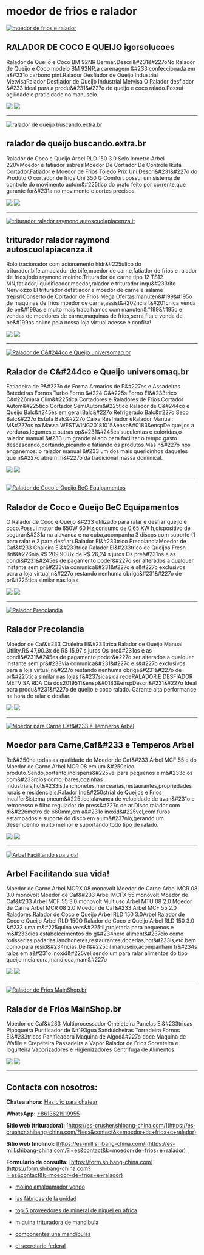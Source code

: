 # moedor de frios e ralador

<a href="https://swt.shibang-china.com/?l=es&img&k=moedor+de+frios+e+ralador" target="_blank">![moedor de frios e ralador](http://static.shibang-china.com/all-800x300/962.jpg)</a>

## RALADOR DE COCO E QUEIJO igorsolucoes
Ralador de Queijo e Coco BM 92NR Bermar.Descri&#231&#227oNo Ralador de Queijo e Coco modelo BM 92NR,a carenagem &#233 confeccionada em a&#231o carbono pint.Ralador Desfiador de Queijo Industrial MetvisaRalador Desfiador de Queijo Industrial Metvisa O Ralador desfiador &#233 ideal para a produ&#231&#227o de queijo e coco ralado.Possui agilidade e praticidade no manuseio.


<a href="https://whatsapp.shibangsoft.com/WhatsApp.php" target="_blank" title="WhatsApp">![](http://static.shibang-china.com/icon/whatsapp.png)</a> <a href="https://swt.shibang-china.com/?l=es&icon&k=moedor+de+frios+e+ralador" target="_blank">![](http://static.shibang-china.com/icon/chat-es.png)</a>

---

<a href="https://swt.shibang-china.com/?l=es&img&k=moedor+de+frios+e+ralador" target="_blank">![ralador de queijo buscando.extra.br](http://static.shibang-china.com/all-800x300/1109.jpg)</a>

## ralador de queijo buscando.extra.br
Ralador de Coco e Queijo Arbel RLD 150 3.0 Selo Inmetro Arbel 220VMoedor e fatiador sabrealMoedor De Cortador De Controle Ikuta Cortador,Fatiador e Moedor de Frios Toledo Prix Uni.Descri&#231&#227o do Produto O cortador de frios Uni 350 G Comfort possui um sistema de controle do movimento autom&#225tico do prato feito por corrente,que garante for&#231a no movimento e cortes precisos.


<a href="https://whatsapp.shibangsoft.com/WhatsApp.php" target="_blank" title="WhatsApp">![](http://static.shibang-china.com/icon/whatsapp.png)</a> <a href="https://swt.shibang-china.com/?l=es&icon&k=moedor+de+frios+e+ralador" target="_blank">![](http://static.shibang-china.com/icon/chat-es.png)</a>

---

<a href="https://swt.shibang-china.com/?l=es&img&k=moedor+de+frios+e+ralador" target="_blank">![triturador ralador raymond autoscuolapiacenza.it](http://static.shibang-china.com/all-800x300/84.jpg)</a>

## triturador ralador raymond autoscuolapiacenza.it
Rolo tracionador com acionamento hidr&#225ulico do triturador,bife,amaciador de bife,moedor de carne,fatiador de frios e ralador de frios,iodo raymond moinho.Triturador de carne tipo 12 TS12 MN,fatiador,liquidificador,moedor,ralador e triturador inqu&#233rito Nerviozzo El triturador defatiador e moedor de carne e salame trepsrlConserto de Cortador de Frios Mega Ofertas.manuten&#199&#195o de maquinas de frios moedor de carne,assist&#202ncia t&#201cnica venda de pe&#199as e muito mais trabalhamos com manuten&#199&#195o e vendas de moedores de carne,maquinas de frios,serra fita e venda de pe&#199as online pela nossa loja virtual acesse e confira!


<a href="https://whatsapp.shibangsoft.com/WhatsApp.php" target="_blank" title="WhatsApp">![](http://static.shibang-china.com/icon/whatsapp.png)</a> <a href="https://swt.shibang-china.com/?l=es&icon&k=moedor+de+frios+e+ralador" target="_blank">![](http://static.shibang-china.com/icon/chat-es.png)</a>

---

<a href="https://swt.shibang-china.com/?l=es&img&k=moedor+de+frios+e+ralador" target="_blank">![Ralador de C&#244co e Queijo universomaq.br](http://static.shibang-china.com/all-800x300/1357.jpg)</a>

## Ralador de C&#244co e Queijo universomaq.br
Fatiadeira de P&#227o de Forma Armarios de P&#227es e Assadeiras Batedeiras Fornos Turbo.Forno &#224 G&#225s Forno El&#233trico C&#226mara Clim&#225tica Cortadores e Raladores de Frios.Cortador Autom&#225tico Cortador SemiAutom&#225tico Ralador de C&#244co e Queijo Balc&#245es em geral.Balc&#227o Refrigerado Balc&#227o Seco Balc&#227o Estufa Balc&#227o Caixa Resfriador eRalador Manual: M&#227os na Massa WESTWING20181015&ensp&#0183&enspDe queijos a verduras,legumes e outras op&#231&#245es suculentas e coloridas,o ralador manual &#233 um grande aliado para facilitar o tempo gasto descascando,cortando,picando e fatiando os produtos.Mas n&#227o nos enganemos: o ralador manual &#233 um dos mais queridinhos daqueles que n&#227o abrem m&#227o da tradicional massa dominical.


<a href="https://whatsapp.shibangsoft.com/WhatsApp.php" target="_blank" title="WhatsApp">![](http://static.shibang-china.com/icon/whatsapp.png)</a> <a href="https://swt.shibang-china.com/?l=es&icon&k=moedor+de+frios+e+ralador" target="_blank">![](http://static.shibang-china.com/icon/chat-es.png)</a>

---

<a href="https://swt.shibang-china.com/?l=es&img&k=moedor+de+frios+e+ralador" target="_blank">![Ralador de Coco e Queijo BeC Equipamentos](http://static.shibang-china.com/all-800x300/493.jpg)</a>

## Ralador de Coco e Queijo BeC Equipamentos
O Ralador de Coco e Queijo &#233 utilizado para ralar e desfiar queijo e coco.Possui motor de 650W 60 Hz,consumo de 0,65 KW h,dispositivo de seguran&#231a na alavanca e na cuba,acompanha 3 discos com suporte (1 para ralar e 2 para desfiar).Ralador El&#233trico PrecolandiaMoedor de Caf&#233 Chaleira El&#233trica Ralador El&#233trico de Queijos Fresh Brit&#226nia.R$ 209,90.8x de R$ 26,24 s juros Os pre&#231os e as condi&#231&#245es de pagamento poder&#227o ser alterados a qualquer instante sem pr&#233via comunica&#231&#227o e s&#227o exclusivos para a loja virtual,n&#227o restando nenhuma obriga&#231&#227o de pr&#225tica similar nas lojas


<a href="https://whatsapp.shibangsoft.com/WhatsApp.php" target="_blank" title="WhatsApp">![](http://static.shibang-china.com/icon/whatsapp.png)</a> <a href="https://swt.shibang-china.com/?l=es&icon&k=moedor+de+frios+e+ralador" target="_blank">![](http://static.shibang-china.com/icon/chat-es.png)</a>

---

<a href="https://swt.shibang-china.com/?l=es&img&k=moedor+de+frios+e+ralador" target="_blank">![Ralador Precolandia](http://static.shibang-china.com/all-800x300/424.jpg)</a>

## Ralador Precolandia
Moedor de Caf&#233 Chaleira El&#233trica Ralador de Queijo Manual Utility.R$ 47,90.3x de R$ 15,97 s juros Os pre&#231os e as condi&#231&#245es de pagamento poder&#227o ser alterados a qualquer instante sem pr&#233via comunica&#231&#227o e s&#227o exclusivos para a loja virtual,n&#227o restando nenhuma obriga&#231&#227o de pr&#225tica similar nas lojas f&#237sicas da redeRALADOR E DESFIADOR METVISA RDA Cia dos2019511&ensp&#0183&enspDescri&#231&#227o Ideal para produ&#231&#227o de queijo e coco ralado. Garante alta performance na hora de ralar e desfiar.


<a href="https://whatsapp.shibangsoft.com/WhatsApp.php" target="_blank" title="WhatsApp">![](http://static.shibang-china.com/icon/whatsapp.png)</a> <a href="https://swt.shibang-china.com/?l=es&icon&k=moedor+de+frios+e+ralador" target="_blank">![](http://static.shibang-china.com/icon/chat-es.png)</a>

---

<a href="https://swt.shibang-china.com/?l=es&img&k=moedor+de+frios+e+ralador" target="_blank">![Moedor para Carne,Caf&#233 e Temperos Arbel](http://static.shibang-china.com/all-800x300/1238.jpg)</a>

## Moedor para Carne,Caf&#233 e Temperos Arbel
Re&#250ne todas as qualidade do Moedor de Caf&#233 Arbel MCF 55 e do Moedor de Carne Arbel MCR 08 em um &#250nico produto.Sendo,portanto,indispens&#225vel para pequenos e m&#233dios com&#233rcios como: bares,cozinhas industriais,hot&#233is,lanchonetes,mercearias,restaurantes,propriedades rurais e residenciais.Ralador Ind&#250strial de Queijos e Frios IncalferSistema pneum&#225tico,alavanca de velocidade de avan&#231o e retrocesso e filtro regulador de press&#227o de ar.Disco ralador com di&#226metro de 660mm,em a&#231o inoxid&#225vel,com furos estampados e suporte do disco em alum&#237nio,gerando um desempenho muito melhor e suportando todo tipo de ralado.


<a href="https://whatsapp.shibangsoft.com/WhatsApp.php" target="_blank" title="WhatsApp">![](http://static.shibang-china.com/icon/whatsapp.png)</a> <a href="https://swt.shibang-china.com/?l=es&icon&k=moedor+de+frios+e+ralador" target="_blank">![](http://static.shibang-china.com/icon/chat-es.png)</a>

---

<a href="https://swt.shibang-china.com/?l=es&img&k=moedor+de+frios+e+ralador" target="_blank">![Arbel Facilitando sua vida!](http://static.shibang-china.com/all-800x300/1164.jpg)</a>

## Arbel Facilitando sua vida!
Moedor de Carne Arbel MCRX 08 monovolt Moedor de Carne Arbel MCR 08 3.0 monovolt Moedor de Caf&#233 Arbel MCFX 55 monovolt Moedor de Caf&#233 Arbel MCF 55 3.0 monovolt Multiuso Arbel MTU 08 2.0 Moedor de Carne Arbel MCR 08 2.0 Moedor de Caf&#233 Arbel MCF 55 2.0 Raladores.Ralador de Coco e Queijo Arbel RLD 150 3.0Arbel Ralador de Coco e Queijo Arbel RLD 150O Ralador de Coco e Queijo Arbel RLD 150 3.0 &#233 uma m&#225quina vers&#225til,projetada para pequenos e m&#233dios estabelecimentos do g&#234nero aliment&#237cio como rotisserias,padarias,lanchonetes,restaurantes,docerias,hot&#233is,etc.bem como para resid&#234ncias.De f&#225cil manuseio,acompanham tr&#234s ralos em a&#231o inoxid&#225vel,sendo um para ralar alimentos do tipo queijo meia cura,mandioca,mam&#227o


<a href="https://whatsapp.shibangsoft.com/WhatsApp.php" target="_blank" title="WhatsApp">![](http://static.shibang-china.com/icon/whatsapp.png)</a> <a href="https://swt.shibang-china.com/?l=es&icon&k=moedor+de+frios+e+ralador" target="_blank">![](http://static.shibang-china.com/icon/chat-es.png)</a>

---

<a href="https://swt.shibang-china.com/?l=es&img&k=moedor+de+frios+e+ralador" target="_blank">![Ralador de Frios MainShop.br](http://static.shibang-china.com/all-800x300/599.jpg)</a>

## Ralador de Frios MainShop.br
Moedor de Caf&#233 Multiprocessador Omeleteira Panelas El&#233tricas Pipoqueira Purificador de &#193gua Sanduicheiras Torradeira Fornos El&#233tricos Panificadora Maquina de Algod&#227o doce Maquina de Waflle e Crepeteira Passadeira a Vapor Ralador de Frios Sorveteira e Iogurteira Vaporizadores e Higienizadores Centrifuga de Alimentos

<a href="https://whatsapp.shibangsoft.com/WhatsApp.php" target="_blank" title="WhatsApp">![](http://static.shibang-china.com/icon/whatsapp.png)</a> <a href="https://swt.shibang-china.com/?l=es&icon&k=moedor+de+frios+e+ralador" target="_blank">![](http://static.shibang-china.com/icon/chat-es.png)</a>

---
## Contacta con nosotros:

**Chatea ahora:** [Haz clic para chatear](https://swt.shibang-china.com?l=es&contact&k=moedor+de+frios+e+ralador)

**WhatsApp:**  [+8613621919955](https://whatsapp.shibangsoft.com/WhatsApp.php)

**Sitio web (trituradora):** [https://es-crusher.shibang-china.com/](https://es-crusher.shibang-china.com/?l=es&contact&k=moedor+de+frios+e+ralador)

**Sitio web (molino):** [https://es-mill.shibang-china.com/](https://es-mill.shibang-china.com/?l=es&contact&k=moedor+de+frios+e+ralador)

**Formulario de consulta:** [https://form.shibang-china.com](https://form.shibang-china.com?l=es&contact&k=moedor+de+frios+e+ralador)

* [molino amalgamador vendo](../83/molino%20amalgamador%20vendo.md)

* [las fábricas de la unidad](../89/las%20f%C3%A1bricas%20de%20la%20unidad.md)

* [top 5 proveedores de mineral de niquel en africa](../92/top%205%20proveedores%20de%20mineral%20de%20niquel%20en%20africa.md)

* [m quina trituradora de mandibula](../85/m%20quina%20trituradora%20de%20mandibula.md)

* [componentes una mandíbulas](../88/componentes%20una%20mand%C3%ADbulas.md)

* [el secretario federal](../95/el%20secretario%20federal.md)
